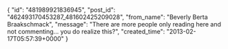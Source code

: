  {
   "id": "481989921836945",
   "post_id": "462493170453287_481602425209028",
   "from_name": "Beverly Berta Braakschmack",
   "message": "There are more people only reading here and not commenting... you do realize this?",
   "created_time": "2013-02-17T05:57:39+0000"
 }
